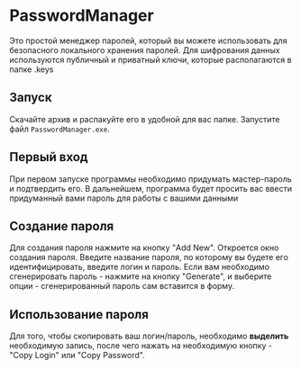 # PasswordManager
Это простой менеджер паролей, который вы можете использовать для безопасного локального хранения паролей.
Для шифрования данных используются публичный и приватный ключи, которые располагаются в папке .keys

## Запуск

Скачайте архив и распакуйте его в удобной для вас папке. Запустите файл `PasswordManager.exe`. 

## Первый вход

При первом запуске программы необходимо придумать мастер-пароль и подтвердить его. 
В дальнейшем, программа будет просить вас ввести придуманный вами пароль для работы с вашими данными

## Создание пароля

Для создания пароля нажмите на кнопку "Add New". Откроется окно создания пароля. 
Введите название пароля, по которому вы будете его идентифицировать, введите логин и пароль. 
Если вам необходимо сгенерировать пароль - нажмите на кнопку "Generate", и выберите опции - сгенерированный пароль сам вставится в форму.

## Использование пароля

Для того, чтобы скопировать ваш логин/пароль, необходимо **выделить**  необходимую запись, после чего нажать на
необходимую кнопку - "Copy Login" или "Copy Password". 
